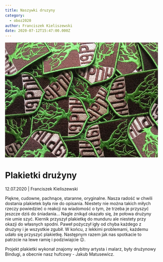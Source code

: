 ```yaml
---
title: Naszywki druzyny
category:
  - oboz2020
author: Franciszek Kieliszewski
date: 2020-07-12T15:47:00.000Z
---
```

![Zdjęcie plakietek](img_1519.jpg)

# Plakietki drużyny

12.07.2020 | Franciszek Kieliszewski

Piękne, cudowne, pachnące, staranne, oryginalne. Nasza radość w chwili dostania plakietek była nie do opisania. Niestety nie można takich miłych rzeczy powiedzieć o reakcji na wiadomość o tym, że trzeba je przyszyć jeszcze dziś do śniadania... Nagle znikąd okazało się, że połowa drużyny nie umie szyć. Kiernik przyszył plakietkę do munduru ale niestety przy okazji do własnych spodni. Paweł pożyczył igły od chyba każdego z drużyny i je wszystkie zgubił. W końcu, z lekkimi problemami, każdemu udało się przyszyć plakietkę. Następnym razem jak nas spotkacie to patrzcie na lewe ramię i podziwiajcie 😉.

Projekt plakietki wykonał znajomy wybitny artysta i malarz, były drużynowy Bindugi, a obecnie nasz hufcowy - Jakub Matusewicz.